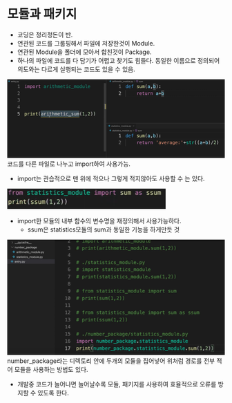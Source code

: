 # 모듈과 패키지
- 코딩은 정리정돈이 반.
- 연관된 코드를 그룹핑해서 파일에 저장한것이 Module.
- 연관된 Module을 폴더에 모아서 합친것이 Package.
- 하나의 파일에 코드를 다 담기가 어렵고 찾기도 힘들다. 동일한 이름으로 정의되어 의도와는 다르게 실행되는 코드도 있을 수 있음.

![alt text](image-27.png)
코드를 다른 파일로 나누고 import하여 사용가능.  
- import는 관습적으로 맨 위에 적으나 그렇게 적지않아도 사용할 수 는 있다.

![alt text](image-28.png)  
- import한 모듈의 내부 함수의 변수명을 재정의해서 사용가능하다.
  - ssum은 statistics모듈의 sum과 동일한 기능을 하게만듯 것

![alt text](image-29.png)
number_package라는 디렉토리 안에 두개의 모듈을 집어넣어 위처럼 경로를 전부 적어 모듈을 사용하는 방법도 있다.
- 개발중 코드가 늘어나면 늘어날수록 모듈, 패키지를 사용하여 효율적으로 오류를 방지할 수 있도록 한다.